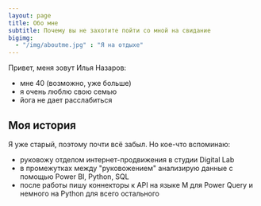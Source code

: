 ```yaml
---
layout: page
title: Обо мне
subtitle: Почему вы не захотите пойти со мной на свидание
bigimg:
  - "/img/aboutme.jpg" : "Я на отдыхе"
---
```


Привет, меня зовут Илья Назаров:

- мне 40 (возможно, уже больше)
- я очень люблю свою семью
- йога не дает расслабиться

## Моя история

Я уже старый, поэтому почти всё забыл. Но кое-что вспоминаю:
* руковожу отделом интернет-продвижения в студии Digital Lab
* в промежутках между "руковожением" анализирую данные с помощью Power BI, Python, SQL
* после работы пишу коннекторы к API на языке M для Power Query и немного на Python для всего остального

